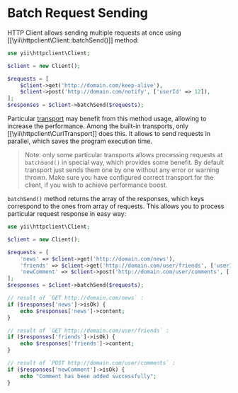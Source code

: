 Batch Request Sending
=====================

HTTP Client allows sending multiple requests at once using [[\yii\httpclient\Client::batchSend()]] method:

```php
use yii\httpclient\Client;

$client = new Client();

$requests = [
    $client->get('http://domain.com/keep-alive'),
    $client->post('http://domain.com/notify', ['userId' => 12]),
];
$responses = $client->batchSend($requests);
```

Particular [transport](usage-transports.md) may benefit from this method usage, allowing to increase the performance.
Among the built-in transports, only [[\yii\httpclient\CurlTransport]] does this. It allows to send requests in parallel,
which saves the program execution time.

> Note: only some particular transports allows processing requests at `batchSend()` in special way, which provides some
  benefit. By default transport just sends them one by one without any error or warning thrown. Make sure you have
  configured correct transport for the client, if you wish to achieve performance boost.

`batchSend()` method returns the array of the responses, which keys correspond to the ones from array of requests.
This allows you to process particular request response in easy way:

```php
use yii\httpclient\Client;

$client = new Client();

$requests = [
    'news' => $client->get('http://domain.com/news'),
    'friends' => $client->get('http://domain.com/user/friends', ['userId' => 12]),
    'newComment' => $client->post('http://domain.com/user/comments', ['userId' => 12, 'content' => 'New comment']),
];
$responses = $client->batchSend($requests);

// result of `GET http://domain.com/news` :
if ($responses['news']->isOk) {
    echo $responses['news']->content;
}

// result of `GET http://domain.com/user/friends` :
if ($responses['friends']->isOk) {
    echo $responses['friends']->content;
}

// result of `POST http://domain.com/user/comments` :
if ($responses['newComment']->isOk) {
    echo "Comment has been added successfully";
}
```
